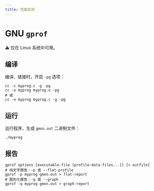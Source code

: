 ```yaml
---
title: 性能检测
---
```


# GNU `gprof`<a href name="gprof"></a>

⚠️ 仅在 Linux 系统中可用。

## 编译

编译、链接时，开启 `-pg` 选项：

```shell
cc -c myprog.c -g -pg
cc -o myprog myprog.o -pg
# 或
cc -o myprog myprog.c -g -pg
```

## 运行

运行程序，生成 `gmon.out` 二进制文件：

```shell
./myprog
```

## 报告

```shell
gprof options [executable-file [profile-data-files...]] [> outfile]
# 纯文字报告：-p 或 --flat-profile
gprof -p myprog gmon.out > flat-report
# 图形化报告：-q 或 --graph
gprof -q myprog gmon.out > graph-report
```
